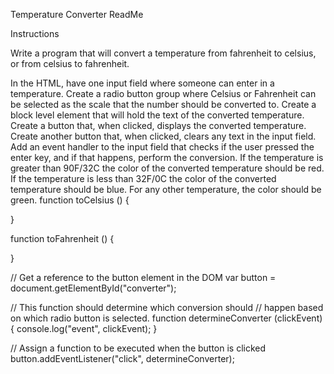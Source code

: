 Temperature Converter ReadMe



Instructions

Write a program that will convert a temperature from fahrenheit to celsius, or from celsius to fahrenheit.

In the HTML, have one input field where someone can enter in a temperature.
Create a radio button group where Celsius or Fahrenheit can be selected as the scale that the number should be converted to.
Create a block level element that will hold the text of the converted temperature.
Create a button that, when clicked, displays the converted temperature.
Create another button that, when clicked, clears any text in the input field.
Add an event handler to the input field that checks if the user pressed the enter key, and if that happens, perform the conversion.
If the temperature is greater than 90F/32C the color of the converted temperature should be red.
If the temperature is less than 32F/0C the color of the converted temperature should be blue.
For any other temperature, the color should be green.
function toCelsius () {

}

function toFahrenheit () {

}

// Get a reference to the button element in the DOM
var button = document.getElementById("converter");

// This function should determine which conversion should
// happen based on which radio button is selected.
function determineConverter (clickEvent) {
  console.log("event", clickEvent);
}

// Assign a function to be executed when the button is clicked
button.addEventListener("click", determineConverter);